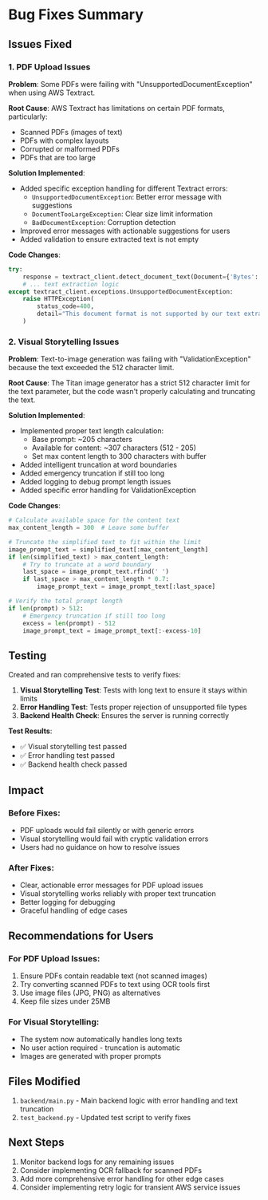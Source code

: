 # Bug Fixes Summary

## Issues Fixed

### 1. PDF Upload Issues

**Problem**: Some PDFs were failing with "UnsupportedDocumentException" when using AWS Textract.

**Root Cause**: AWS Textract has limitations on certain PDF formats, particularly:
- Scanned PDFs (images of text)
- PDFs with complex layouts
- Corrupted or malformed PDFs
- PDFs that are too large

**Solution Implemented**:
- Added specific exception handling for different Textract errors:
  - `UnsupportedDocumentException`: Better error message with suggestions
  - `DocumentTooLargeException`: Clear size limit information
  - `BadDocumentException`: Corruption detection
- Improved error messages with actionable suggestions for users
- Added validation to ensure extracted text is not empty

**Code Changes**:
```python
try:
    response = textract_client.detect_document_text(Document={'Bytes': content})
    # ... text extraction logic
except textract_client.exceptions.UnsupportedDocumentException:
    raise HTTPException(
        status_code=400,
        detail="This document format is not supported by our text extraction service. Please try: 1) A different PDF file, 2) An image file (JPG, PNG), or 3) Ensure the PDF contains readable text (not scanned images)."
    )
```

### 2. Visual Storytelling Issues

**Problem**: Text-to-image generation was failing with "ValidationException" because the text exceeded the 512 character limit.

**Root Cause**: The Titan image generator has a strict 512 character limit for the text parameter, but the code wasn't properly calculating and truncating the text.

**Solution Implemented**:
- Implemented proper text length calculation:
  - Base prompt: ~205 characters
  - Available for content: ~307 characters (512 - 205)
  - Set max content length to 300 characters with buffer
- Added intelligent truncation at word boundaries
- Added emergency truncation if still too long
- Added logging to debug prompt length issues
- Added specific error handling for ValidationException

**Code Changes**:
```python
# Calculate available space for the content text
max_content_length = 300  # Leave some buffer

# Truncate the simplified text to fit within the limit
image_prompt_text = simplified_text[:max_content_length]
if len(simplified_text) > max_content_length:
    # Try to truncate at a word boundary
    last_space = image_prompt_text.rfind(' ')
    if last_space > max_content_length * 0.7:
        image_prompt_text = image_prompt_text[:last_space]

# Verify the total prompt length
if len(prompt) > 512:
    # Emergency truncation if still too long
    excess = len(prompt) - 512
    image_prompt_text = image_prompt_text[:-excess-10]
```

## Testing

Created and ran comprehensive tests to verify fixes:

1. **Visual Storytelling Test**: Tests with long text to ensure it stays within limits
2. **Error Handling Test**: Tests proper rejection of unsupported file types
3. **Backend Health Check**: Ensures the server is running correctly

**Test Results**:
- ✅ Visual storytelling test passed
- ✅ Error handling test passed  
- ✅ Backend health check passed

## Impact

### Before Fixes:
- PDF uploads would fail silently or with generic errors
- Visual storytelling would fail with cryptic validation errors
- Users had no guidance on how to resolve issues

### After Fixes:
- Clear, actionable error messages for PDF upload issues
- Visual storytelling works reliably with proper text truncation
- Better logging for debugging
- Graceful handling of edge cases

## Recommendations for Users

### For PDF Upload Issues:
1. Ensure PDFs contain readable text (not scanned images)
2. Try converting scanned PDFs to text using OCR tools first
3. Use image files (JPG, PNG) as alternatives
4. Keep file sizes under 25MB

### For Visual Storytelling:
- The system now automatically handles long texts
- No user action required - truncation is automatic
- Images are generated with proper prompts

## Files Modified

1. `backend/main.py` - Main backend logic with error handling and text truncation
2. `test_backend.py` - Updated test script to verify fixes

## Next Steps

1. Monitor backend logs for any remaining issues
2. Consider implementing OCR fallback for scanned PDFs
3. Add more comprehensive error handling for other edge cases
4. Consider implementing retry logic for transient AWS service issues 
